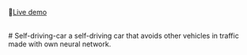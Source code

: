 
🔗[Live demo](https://furkangunduz.github.io/Self-driving-car/)

<br>
# Self-driving-car
a self-driving car that avoids other vehicles in traffic made with own neural network.
